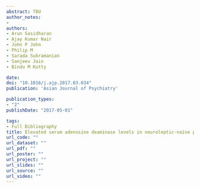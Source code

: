 ```yaml
---
abstract: TBU
author_notes:
- 
authors:
- Arun Sasidharan
- Ajay Kumar Nair
- John P John
- Philip M
- Sarada Subramanian
- Sanjeev Jain
- Bindu M Kutty

date: 
doi: "10.1016/j.ajp.2017.03.034"
publication: 'Asian Journal of Psychiatry'

publication_types:
- "2"
publishDate: "2017-05-01"

tags:
- Full Bibliography
title: Elevated serum adenosine deaminase levels in neuroleptic-naïve patients with recent-onset schizophrenia
url_code: ""
url_dataset: ""
url_pdf: ""
url_poster: ""
url_project: ""
url_slides: ""
url_source: ""
url_video: ""
---
```

